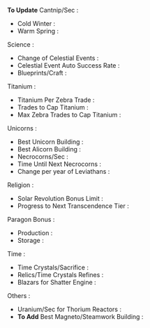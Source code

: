 **To Update** Cantnip/Sec :
- Cold Winter :
- Warm Spring :

Science :
- Change of Celestial Events :
- Celestial Event Auto Success Rate :
- Blueprints/Craft :

Titanium :
- Titanium Per Zebra Trade :
- Trades to Cap Titanium :
- Max Zebra Trades to Cap Titanium :
  
Unicorns :
- Best Unicorn Building :
- Best Alicorn Building :
- Necrocorns/Sec :
- Time Until Next Necrocorns :
- Change per year of Leviathans :
  
Religion :
- Solar Revolution Bonus Limit :
- Progress to Next Transcendence Tier :
  
Paragon Bonus :
- Production :
- Storage :

Time :
- Time Crystals/Sacrifice :
- Relics/Time Crystals Refines :
- Blazars for Shatter Engine :
 
Others :
- Uranium/Sec for Thorium Reactors :
- **To Add** Best Magneto/Steamwork Building :

